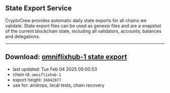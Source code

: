 ## State Export Service
CryptoCrew provides automatic daily state exports for all chains we validate. State export files can be used as genesis files and are a snapshot of the current blockchain state, including all validators, accounts, balances and delegations.

---
**Download: [omniflixhub-1 state export](https://dl-eu2.ccvalidators.com/SERVICE/omniflixhub/omniflixhub-1_export_16042977.json)**
---

- last updated: Tue Feb 04 2025 05:00:53
- chain id: `omniflixhub-1`
- export height: `16042977`
- use for: airdrops, local tests, chain recovery
